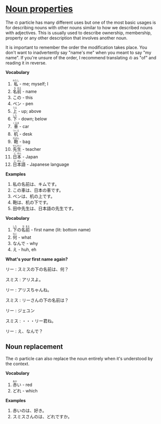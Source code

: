 # [Noun properties](http://www.guidetojapanese.org/learn/complete/no_particle)

The `の` particle has many different uses but one of the most basic usages is for describing nouns with other nouns similar to how we described nouns with adjectives. This is usually used to describe ownership, membership, property or any other description that involves another noun.

It is important to remember the order the modification takes place. You don't want to inadvertently say "name's me" when you meant to say "my name". If you're unsure of the order, I recommend translating `の` as "of" and reading it in reverse.

**Vocabulary**

1. <ruby>私<rt>わたし</rt></ruby> - me; myself; I
1. <ruby>名<rt>な</rt>前<rt>まえ</rt></ruby> - name
1. この - this
1. ペン - pen
1. <ruby>上<rt>うえ</rt></ruby> - up; above
1. <ruby>下<rt>した</rt></ruby> - down; below
1. <ruby>車<rt>くるま</rt></ruby> - car
1. <ruby>机<rt>つくえ</rt></ruby> - desk
1. <ruby>鞄<rt>かばん</rt></ruby> - bag
1. <ruby>先<rt>せん</rt>生<rt>せい</rt></ruby> - teacher
1. <ruby>日<rt>に</rt>本<rt>ほん</rt></ruby> - Japan
1. <ruby>日<rt>に</rt>本<rt>ほん</rt>語<rt>ご</rt></ruby> - Japanese language

**Examples**

1. 私の名前は、キムです。
1. この車は、日本の車です。
1. ペンは、机の上です。
1. 鞄は、机の下です。
1. 田中先生は、日本語の先生です。

**Vocabulary**

1. <ruby>下<rt>した</rt>の<rt></rt>名<rt>な</rt>前<rt>まえ</rt></ruby> - first name (lit: bottom name)
1. <ruby>何<rt>なに</rt></ruby> - what
1. なんで - why
1. え - huh, eh

**What's your first name again?**

リー : スミスの下の名前は、何？

スミス : アリスよ。

リー : アリスちゃんね。

スミス : リーさんの下の名前は？

リー : ジェユン

スミス : ・・・リー君ね。

リー : え、なんで？

## Noun replacement

The `の` particle can also replace the noun entirely when it's understood by the context.

**Vocabulary**

1. <ruby>赤<rt>あか</rt>い</ruby> - red
1. どれ - which

**Examples**

1. 赤いのは、好き。
1. スミスさんのは、どれですか。